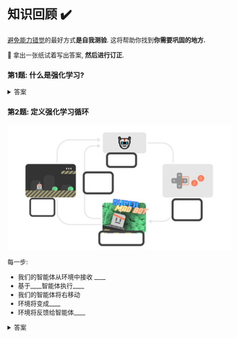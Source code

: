 # 知识回顾 ✔️

[避免能力错觉](https://fr.coursera.org/lecture/learning-how-to-learn/illusions-of-competence-BuFzf)的最好方式**是自我测验**. 这将帮助你找到**你需要巩固的地方.**

📝 拿出一张纸试着写出答案, **然后进行订正**.

### 第1题: 什么是强化学习?

<details>
  <summary>答案</summary>
  强化学习是一个解决控制任务(也叫做决策问题)的框架, 通过构建智能体来从环境中学习; 智能体通过重复试验与环境进行交互获得奖罚(奖励或者惩罚)作为独特的反馈.
  📖 如果你忘记了, 请查看 👉 https://huggingface.co/blog/deep-rl-intro#a-formal-definition
</details>

### 第2题: 定义强化学习循环

<img src="./assets/rl-loop-ex.jpg" alt="练习强化学习循环"/>

  每一步:
  - 我们的智能体从环境中接收 ____
  - 基于____智能体执行____
  - 我们的智能体将右移动
  - 环境将变成____
  - 环境将反馈给智能体____

<details>
  <summary>答案</summary>
  <img src="./assets/image.png" alt="练习强化学习循环答案">

  每一步:
  - 我们的智能体从环境中接收**状态s0**
  - 基于**状态s0**智能体执行**动作a0**
  - 我们的智能体将右移动
  - 环境将变成**新状态s1**
  - 环境将反馈给智能体**奖励r1**

  📖 如果你忘记了, 请查看 👉 https://huggingface.co/blog/deep-rl-intro#the-rl-process
    </details>

